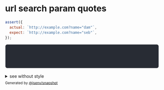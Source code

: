 # url search param quotes

```js
assert({
  actual: `http://example.com?name="dam"`,
  expect: `http://example.com?name="seb"`,
});
```

![img](throw.svg)

<details>
  <summary>see without style</summary>

```console
AssertionError: actual and expect are different

actual: 'http://example.com/?name="dam"'
expect: 'http://example.com/?name="seb"'
```

</details>


<sub>
  Generated by <a href="https://github.com/jsenv/core/tree/main/packages/independent/snapshot">@jsenv/snapshot</a>
</sub>